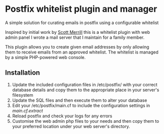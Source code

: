# Postfix whitelist plugin and manager
A simple solution for curating emails in postfix using a configurable whitelist

Inspired by initial work by [Scott Merrill](http://archive09.linux.com/feature/40750) this is a whitelist plugin with web admin panel I wrote a mail server that I maintain for a family member.

This plugin allows you to create given email addresses by only allowing them to receive emails from an approved whitelist. The whitelist is managed by a simple PHP-powered web console.

## Installation

1. Update the included configuration files in /etc/postfix/ with your correct database details and copy them to the appropriate place in your server's filesystem
2. Update the SQL files and then execute them to alter your database
3. Edit your /etc/postfix/main.cf to include the configuration settings in _main.cf.extract_
4. Reload postfix and check your logs for any errors
5. Customise the web admin php files to your needs and then copy them to your preferred location under your web server's directory.